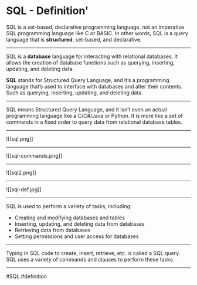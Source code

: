 # SQL - Definition'

SQL is a set-based, declarative programming language, not an imperative SQL programming language like C or BASIC. In other words, SQL is a query language that is **structured**, set-based, and declarative.
***
SQL is a **database** language for interacting with relational databases. It allows the creation of database functions such as querying, inserting, updating, and deleting data.

**SQL** stands for Structured Query Language, and it’s a programming language that’s used to interface with databases and alter their contents. Such as querying, inserting, updating, and deleting data.
***
SQL means Structured Query Language, and it isn’t even an actual programming language like a C/C#/Java or Python. It is more like a set of commands in a fixed order to query data from relational database tables.
***
![[sql.png]]
***
![[sql-commands.png]]
***

![[sql2.png]]
***
![[sql-def.jpg]]
***
SQL is used to perform a variety of tasks, including:

-   Creating and modifying databases and tables
-   Inserting, updating, and deleting data from databases
-   Retrieving data from databases
-   Setting permissions and user access for databases
***
Typing in SQL code to create, insert, retrieve, etc. is called a SQL query. SQL uses a variety of commands and clauses to perform these tasks.
***

#SQL #definition 
